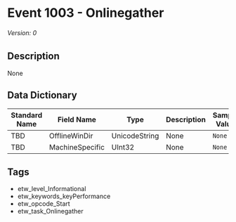 # Event 1003 - Onlinegather
###### Version: 0

## Description
None

## Data Dictionary
|Standard Name|Field Name|Type|Description|Sample Value|
|---|---|---|---|---|
|TBD|OfflineWinDir|UnicodeString|None|`None`|
|TBD|MachineSpecific|UInt32|None|`None`|

## Tags
* etw_level_Informational
* etw_keywords_keyPerformance
* etw_opcode_Start
* etw_task_Onlinegather